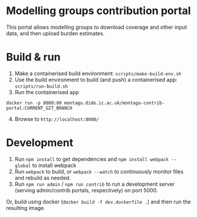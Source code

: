 # Modelling groups contribution portal
This portal allows modelling groups to download coverage and other input data, 
and then upload burden estimates.

# Build & run
1. Make a containerised build environment: `scripts/make-build-env.sh`
2. Use the build environment to build (and push) a containerised app: `scripts/run-build.sh`
3. Run the containerised app

```
docker run -p 8080:80 montagu.dide.ic.ac.uk/montagu-contrib-portal:CURRENT_GIT_BRANCH
```

4. Browse to `http://localhost:8080/`

# Development
1. Run `npm install` to get dependencies and `npm install webpack --global` to install webpack
2. Run `webpack` to build, or `webpack --watch` to continuously monitor files and
rebuild as needed.
3. Run `npm run admin` / `npm run contrib` to run a development server (serving admin/contrib portals, respectively) 
on port 5000.

Or, build using docker (`docker build -f dev.dockerfile .`) and then run the 
resulting image.
